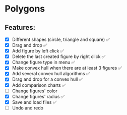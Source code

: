 # Polygons

## Features:
- [x] Different shapes (circle, triangle and square) ✅
- [x] Drag and drop ✅
- [x] Add figure by left click ✅
- [x] Delete the last created figure by right click ✅
- [x] Change figure type in menu ✅
- [x] Make convex hull when there are at least 3 figures ✅
- [x] Add several convex hull algorithms ✅
- [x] Drag and drop for a convex hull ✅
- [x] Add comparison charts ✅
- [ ] Change figures' color
- [x] Change figures' radius ✅
- [x] Save and load files ✅
- [ ] Undo and redo
